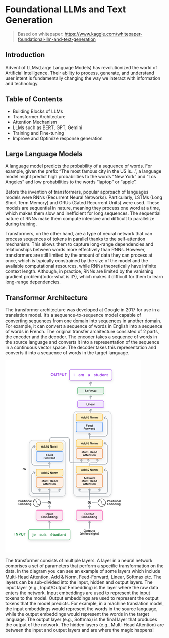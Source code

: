 # Foundational LLMs and Text Generation

> Based on whitepaper: https://www.kaggle.com/whitepaper-foundational-llm-and-text-generation

## Introduction
Advent of LLMs(Large Language Models) has revolutionized the world of Artificial Intelligence. Their ability to process, 
generate, and understand user intent is fundamentally changing the way we interact with information and technology.

## Table of Contents
- Building Blocks of LLMs
- Transformer Architecture
- Attention Mechanism
- LLMs such as BERT, GPT, Gemini
- Training and Fine-tuning
- Improve and Optimize response generation

## Large Language Models
A language model predicts the probability of a sequence of words. For example, given the prefix “The most famous city in the US is…”, a language model might predict high
probabilities to the words “New York” and “Los Angeles” and low probabilities to the words “laptop” or “apple”.

Before the invention of transformers, popular approach of languages models were RNNs (Recurrent Neural Networks). Particularly, LSTMs (Long Short Term Memory) 
and GRUs (Gated Recurrent Units) were used. These models are sequential in nature, meaning they process one word at a time, which makes them slow and inefficient for long sequences.
The sequential nature of RNNs make them compute intensive and difficult to parallelize during training.

Transformers, on the other hand, are a type of neural network that can process sequences of tokens in parallel thanks to the self-attention mechanism.
This allows them to capture long-range dependencies and relationships between words more effectively than RNNs. 
However, transformers are still limited by the amount of data they can process at once, which is typically constrained by the size of the model and the available computational resources,
while RNNs theoretically have infinite context length. Although, in practice, RNNs are limited by the vanishing gradient problem(todo: what is it?), which makes it difficult for them to learn long-range dependencies.

## Transformer Architecture
The transformer architecture was developed at Google in 2017 for use in a translation model. It’s a sequence-to-sequence model capable of converting sequences from one domain into sequences in another domain.
For example, it can convert a sequence of words in English into a sequence of words in French. 
The original transfer architecture consisted of 2 parts, the encoder and the decoder. The encoder takes a sequence of words in the source language and converts it into a representation of the sequence in a continuous vector space.
The decoder takes this representation and converts it into a sequence of words in the target language.

![img.png](img.png)

The transformer consists of multiple layers. A layer in a neural network comprises a set of parameters that perform a specific transformation on the data. In the diagram you can see an example of some layers which include Multi-Head Attention, Add & Norm, Feed-Forward,
Linear, Softmax etc. The layers can be sub-divided into the input, hidden and output layers. The input layer (e.g., Input/Output Embedding) is the layer where the raw data enters the
network. Input embeddings are used to represent the input tokens to the model. Output embeddings are used to represent the output tokens that the model predicts. For example, in
a machine translation model, the input embeddings would represent the words in the source language, while the output embeddings would represent the words in the target language.
The output layer (e.g., Softmax) is the final layer that produces the output of the network. The hidden layers (e.g., Multi-Head Attention) are between the input and output layers and are where the magic happens!


